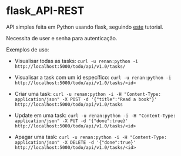 # flask_API-REST

API simples feita em Python usando flask, seguindo [este](https://blog.miguelgrinberg.com/post/designing-a-restful-api-with-python-and-flask) tutorial.

Necessita de user e senha para autenticação.

Exemplos de uso:

- Visualisar todas as tasks:
`curl -u renan:python -i http://localhost:5000/todo/api/v1.0/tasks/`

- Visualisar a task com um id específico: `curl -u renan:python -i http://localhost:5000/todo/api/v1.0/tasks/<id>`

- Criar uma task: `curl -u renan:python -i -H "Content-Type: application/json" -X POST -d '{"title":"Read a book"}' http://localhost:5000/todo/api/v1.0/tasks`

- Update em uma task: `curl -u renan:python -i -H "Content-Type: application/json" -X PUT -d '{"done":true}' http://localhost:5000/todo/api/v1.0/tasks/<id>`

- Apagar uma task: `curl -u renan:python -i -H "Content-Type: application/json" -X DELETE -d '{"done":true}' http://localhost:5000/todo/api/v1.0/tasks/<id>`
